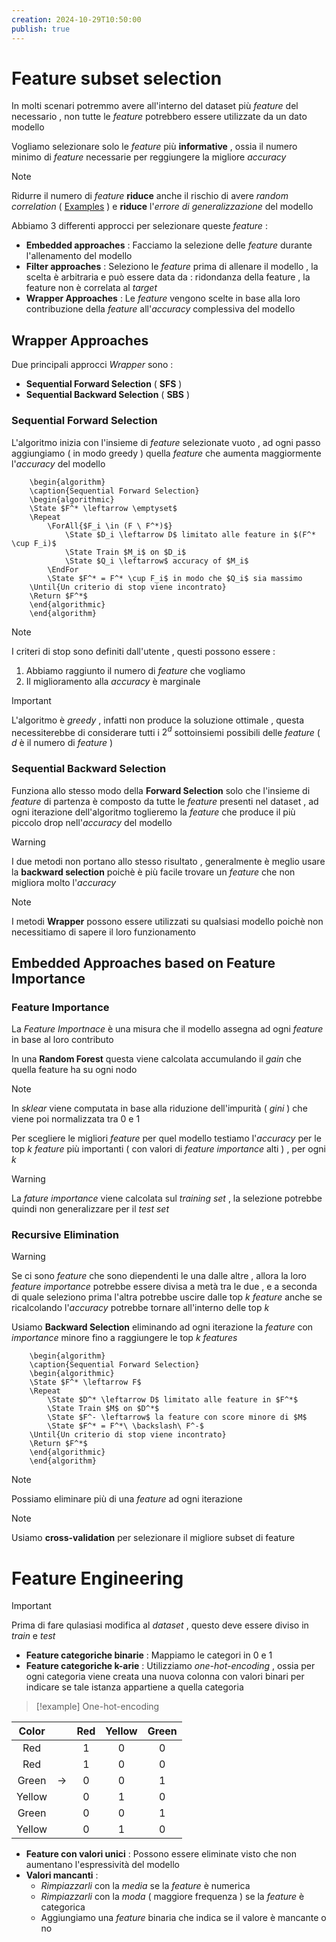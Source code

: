 ```yaml
---
creation: 2024-10-29T10:50:00
publish: true
---
```

# Feature subset selection

In molti scenari potremmo avere all'interno del dataset più *feature* del necessario , non tutte le *feature* potrebbero essere utilizzate da un dato modello

Vogliamo selezionare solo le *feature* più **informative** , ossia il numero minimo di *feature* necessarie per reggiungere la migliore *accuracy*

>[!note] 
>Ridurre il numero di *feature* **riduce** anche il rischio di avere *random correlation* ( [Examples](https://www.tylervigen.com/spurious-correlations) ) e **riduce** l'*errore di generalizzazione* del modello 

Abbiamo 3 differenti approcci per selezionare queste *feature* : 
+ **Embedded approaches** : Facciamo la selezione delle *feature* durante l'allenamento del modello 
+ **Filter approaches** : Seleziono le *feature* prima di allenare il modello , la scelta è arbitraria e può essere data da : ridondanza della feature , la feature non è correlata al *target*
+ **Wrapper Approaches** : Le *feature* vengono scelte in base alla loro contribuzione della *feature* all'*accuracy* complessiva del modello

## Wrapper Approaches

Due principali approcci *Wrapper* sono : 
+ **Sequential Forward Selection** ( **SFS** )
+ **Sequential Backward Selection** ( **SBS** )
### Sequential Forward Selection

L'algoritmo inizia con l'insieme di *feature* selezionate vuoto , ad ogni passo aggiungiamo ( in modo greedy ) quella *feature* che aumenta maggiormente l'*accuracy* del modello

```pseudo
	\begin{algorithm}
	\caption{Sequential Forward Selection}
	\begin{algorithmic}
	\State $F^* \leftarrow \emptyset$
	\Repeat
		\ForAll{$F_i \in (F \ F^*)$}
			\State $D_i \leftarrow D$ limitato alle feature in $(F^* \cup F_i)$
			\State Train $M_i$ on $D_i$
			\State $Q_i \leftarrow$ accuracy of $M_i$
	    \EndFor
	    \State $F^* = F^* \cup F_i$ in modo che $Q_i$ sia massimo
    \Until{Un criterio di stop viene incontrato}
	\Return $F^*$
	\end{algorithmic}
	\end{algorithm}
```
>[!note] 
>I criteri di stop sono definiti dall'utente , questi possono essere : 
>1. Abbiamo raggiunto il numero di *feature* che vogliamo
>2. Il miglioramento alla *accuracy* è marginale

>[!important] 
>L'algoritmo è *greedy* , infatti non produce la soluzione ottimale , questa necessiterebbe di considerare tutti i $2^d$ sottoinsiemi possibili delle *feature* ( $d$ è il numero di *feature* )
### Sequential Backward Selection

Funziona allo stesso modo della **Forward Selection** solo che l'insieme di *feature* di partenza è composto da tutte le *feature* presenti nel dataset , ad ogni iterazione dell'algoritmo toglieremo la *feature* che produce il più piccolo drop nell'*accuracy* del modello 

>[!warning] 
>I due metodi non portano allo stesso risultato , generalmente è meglio usare la **backward selection** poichè è più facile trovare un *feature* che non migliora molto l'*accuracy*

>[!note] 
>I metodi **Wrapper** possono essere utilizzati su qualsiasi modello poichè non necessitiamo di sapere il loro funzionamento
## Embedded Approaches based on Feature Importance

### Feature Importance

La *Feature Importnace* è una misura che il modello assegna ad ogni *feature* in base al loro contributo 

In una **Random Forest** questa viene calcolata accumulando il *gain* che quella feature ha su ogni nodo 

>[!note] 
>In *sklear* viene computata in base alla riduzione dell'impurità ( *gini* ) che viene poi normalizzata tra 0 e 1

Per scegliere le migliori *feature* per quel modello testiamo l'*accuracy* per le top $k$ *feature* più importanti ( con valori di *feature importance* alti ) , per ogni $k$

>[!warning] 
>La *fature importance* viene calcolata sul *training set* , la selezione potrebbe quindi non generalizzare per il *test set*

### Recursive Elimination 

>[!warning] 
>Se ci sono *feature* che sono diependenti le una dalle altre , allora la loro *feature importance* potrebbe essere divisa a metà tra le due , e a seconda di quale seleziono prima l'altra potrebbe uscire dalle top $k$ *feature* anche se ricalcolando l'*accuracy* potrebbe tornare all'interno delle top $k$

Usiamo **Backward Selection** eliminando ad ogni iterazione la *feature* con *importance* minore fino a raggiungere le top $k$ *features* 

```pseudo
	\begin{algorithm}
	\caption{Sequential Forward Selection}
	\begin{algorithmic}
	\State $F^* \leftarrow F$
	\Repeat
		\State $D^* \leftarrow D$ limitato alle feature in $F^*$
		\State Train $M$ on $D^*$
		\State $F^- \leftarrow$ la feature con score minore di $M$
		\State $F^* = F^*\ \backslash\ F^-$
    \Until{Un criterio di stop viene incontrato}
	\Return $F^*$
	\end{algorithmic}
	\end{algorithm}
```

>[!note] 
>Possiamo eliminare più di una *feature* ad ogni iterazione 

>[!note] 
>Usiamo **cross-validation** per selezionare il migliore subset di feature

# Feature Engineering

>[!important] 
>Prima di fare qulasiasi modifica al *dataset* , questo deve essere diviso in *train* e *test*

+ **Feature categoriche binarie** : 
	Mappiamo le categori in 0 e 1
+ **Feature categoriche k-arie** : 
	Utilizziamo *one-hot-encoding* , ossia per ogni categoria viene creata una nuova colonna con valori binari per indicare se tale istanza appartiene a quella categoria 

>[!example] One-hot-encoding
>
| Color  |       | Red | Yellow | Green |
| :----: | :---: | :-: | :----: | :---: |
|  Red   |       |  1  |   0    |   0   |
|  Red   |       |  1  |   0    |   0   |
| Green  | $\to$ |  0  |   0    |   1   |
| Yellow |       |  0  |   1    |   0   |
| Green  |       |  0  |   0    |   1   |
| Yellow |       |  0  |   1    |   0   |

+ **Feature con valori unici** : 
	Possono essere eliminate visto che non aumentano l'espressività del modello
+ **Valori mancanti** : 
	+ *Rimpiazzarli* con la *media* se la *feature* è numerica
	+ *Rimpiazzarli* con la *moda* ( maggiore frequenza ) se la *feature* è categorica
	+ Aggiungiamo una *feature* binaria che indica se il valore è mancante o no

